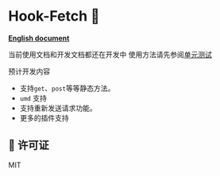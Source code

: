 # Hook-Fetch 🚀

**[English document](https://github.com/JsonLee12138/hook-fetch/blob/main/README.en.md)**

当前使用文档和开发文档都还在开发中
使用方法请先参阅[单元测试](https://github.com/JsonLee12138/hook-fetch/blob/main/test/index.test.ts)

预计开发内容
- 支持`get`、`post`等等静态方法。
- `umd` 支持
- 支持重新发送请求功能。
- 更多的插件支持
## 📄 许可证

MIT

